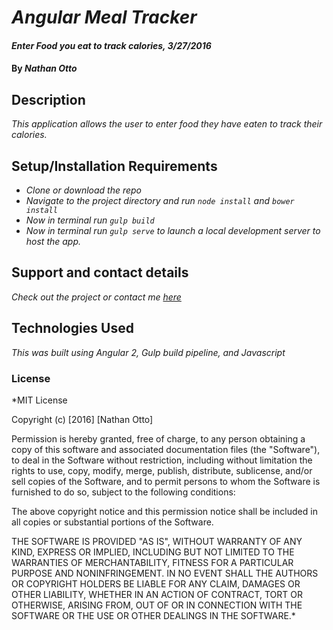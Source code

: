 # _Angular Meal Tracker_

#### _Enter Food you eat to track calories, 3/27/2016_

#### By _**Nathan Otto**_

## Description

_This application allows the user to enter food they have eaten to track their calories._

## Setup/Installation Requirements

* _Clone or download the repo_
* _Navigate to the project directory and run `node install` and `bower install`_
* _Now in terminal run `gulp build`_
* _Now in terminal run `gulp serve` to launch a local development server to host the app._


## Support and contact details

_Check out the project or contact me [here](https://github.com/ottoetc/angular2-meal-tracker)_

## Technologies Used

_This was built using Angular 2, Gulp build pipeline, and Javascript_

### License

*MIT License

Copyright (c) [2016] [Nathan Otto]

Permission is hereby granted, free of charge, to any person obtaining a copy
of this software and associated documentation files (the "Software"), to deal
in the Software without restriction, including without limitation the rights
to use, copy, modify, merge, publish, distribute, sublicense, and/or sell
copies of the Software, and to permit persons to whom the Software is
furnished to do so, subject to the following conditions:

The above copyright notice and this permission notice shall be included in all
copies or substantial portions of the Software.

THE SOFTWARE IS PROVIDED "AS IS", WITHOUT WARRANTY OF ANY KIND, EXPRESS OR
IMPLIED, INCLUDING BUT NOT LIMITED TO THE WARRANTIES OF MERCHANTABILITY,
FITNESS FOR A PARTICULAR PURPOSE AND NONINFRINGEMENT. IN NO EVENT SHALL THE
AUTHORS OR COPYRIGHT HOLDERS BE LIABLE FOR ANY CLAIM, DAMAGES OR OTHER
LIABILITY, WHETHER IN AN ACTION OF CONTRACT, TORT OR OTHERWISE, ARISING FROM,
OUT OF OR IN CONNECTION WITH THE SOFTWARE OR THE USE OR OTHER DEALINGS IN THE
SOFTWARE.*
